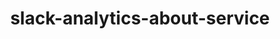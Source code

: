 ---
layout: default
title: slack-analytics-about-service
name: slack-analytics-about-service
fullname: ibm-cds-labs/slack-analytics-about-service
description: Simple Slack slash command back-end, illustrating how to query an IBM Graph service
watchers: 0
stars: 0
forks: 0
languages: 
  - JavaScript

tech: 
  - Graph Data Store

level: undefined
giturl: https://github.com/ibm-cds-labs/slack-analytics-about-service
---